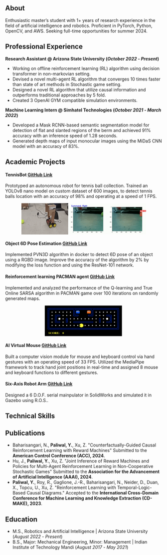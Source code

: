 ## About
Enthusiastic master’s student with 1+ years of research experience in the field of artificial intelligence and robotics. Proficient in PyTorch, Python, OpenCV, and AWS. Seeking full-time opportunities for summer 2024.

## Professional Experience
**Research Assistant @ Arizona State University (_October 2022_ - _Present_)**
- Working on offline reinforcement learning (RL) algorithm using decision transformer in non-markovian setting.
- Devised a novel multi-agent RL algorithm that converges 10 times faster than state of art methods in Stochastic game setting.
- Designed a novel RL algorithm that utilize causal information and outperforms traditional approaches by 5 fold.
- Created 3 OpenAI GYM compatible simulation environments.

**Machine Learning Intern @ Simhatel Technologies (_October 2021_ - _March 2022_)**
- Developed a Mask RCNN-based semantic segmentation model for detection of flat and slanted regions of the berm and achieved 91% accuracy with an inference speed of 1.28 seconds.
- Generated depth maps of input monocular images using the MiDaS CNN model with an accuracy of 83%.

## Academic Projects
#### TennisBot [GitHub Link](https://github.com/YashPaliwal19/TennisBot)
Prototyped an autonomous robot for tennis ball collection. Trained an YOLOv8 nano model on custom dataset of 600 images, to detect tennis balls location with an accuracy of 98% and operating at a speed of 1 FPS.
<div style="display: flex; justify-content: center;">
  <img src="/movies/robot_view.gif" alt="Robot View" width="150" height="100">
  <img src="/movies/robot_camera_view.gif" alt="Robot Camera View" width="250" height="100">
</div>

#### Object 6D Pose Estimation [GitHub Link](https://github.com/YashPaliwal19/TennisBot)
Implemented PVN3D algorithm in docker to detect 6D pose of an object using a RGBD image. Improve the accuracy of the algorithm by 2% by modifying the loss function and using the ResNet-101 network.


#### Reinforcement learning PACMAN agent [GitHub Link](https://github.com/hssahdev/AI_Team_Project)
Implemented and analyzed the performance of the Q-learning and True Online SARSA algorithm in PACMAN game over 100 iterations on randomly generated maps.

<div style="display: flex; justify-content: center;">
  <img src="/movies/pacman_gif.gif" alt="Robot View" width="250" height="100">
</div>

#### AI Virtual Mouse [GitHub Link](https://github.com/YashPaliwal19/AI-Virtual_mouse)
Built a computer vision module for mouse and keyboard control via hand gestures with an operating speed of 33 FPS. Utilized the MediaPipe framework to track hand joint positions in real-time and assigned 8 mouse and keyboard functions to different gestures.

#### Six-Axis Robot Arm [GitHub Link](https://github.com/YashPaliwal19/TennisBot)
Designed a 6 D.O.F. serial mainpulator in SolidWorks and simulated it in Gazebo using R.O.S..

#### 
## Technical Skills

## Publications
- Baharisangari, N., **Paliwal, Y.**, Xu, Z. "Counterfactually-Guided Causal Reinforcement Learning with Reward Machines" Submitted to the **American Control Conference (ACC), 2024**.
- Hu, J., **Paliwal, Y.**, Xu, Z. "Joint Inference of Reward Machines and Policies for Multi-Agent Reinforcement Learning in Non-Cooperative Stochastic Games" Submitted to the **Association for the Advancement of Artificial Intelligence (AAAI), 2024**.
- **Paliwal, Y.**, Roy, R., Gaglione, J.-R., Baharisangari, N., Neider, D., Duan, X., Topcu, U., Xu, Z. "Reinforcement Learning with Temporal-Logic-Based Causal Diagrams." Accepted to the **International Cross-Domain Conference for Machine Learning and Knowledge Extraction (CD-MAKE), 2023**.

## Education
- M.S., Robotics and Artificial Intelligence | Arizona State University (_August 2022_ - _Present_)
- B.S., Major: Mechanical Engineering, Minor: Management | Indian Institute of Technology Mandi (_August 2017_ - _May 2021_) 



